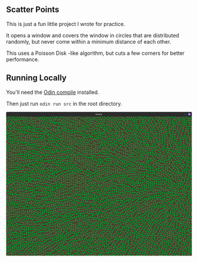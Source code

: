 ## Scatter Points

This is just a fun little project I wrote for practice.

It opens a window and covers the window in circles that are distributed randomly,
but never come within a minimum distance of each other.

This uses a Poisson Disk -like algorithm,
but cuts a few corners for better performance.

## Running Locally

You'll need the [Odin compile](https://odin-lang.org/docs/install/) installed.

Then just run `odin run src` in the root directory.

![Rendered Scatter Points](./example/scatter.png)
